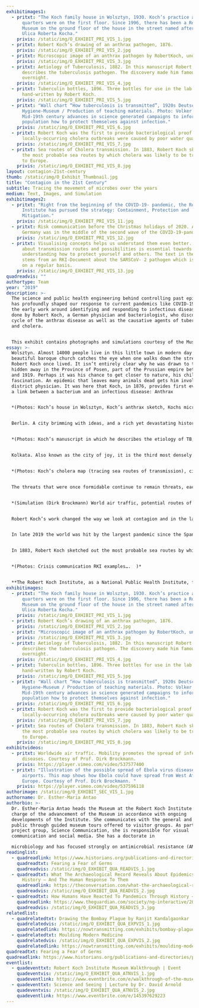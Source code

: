 ```yaml
---
exhibitimages1:
  - pritxt: "The Koch family house in Wolsztyn, 1930. Koch’s practice and the living
      quarters were on the first floor. Since 1996, there has been a Robert Koch
      Museum on the ground floor of the house in the street named after him:
      Ulica Roberta Kocha."
    privis: /static/img/O_EXHIBIT_PRI_VIS_1.jpg
  - pritxt: Robert Koch’s drawing of an anthrax pathogen, 1876.
    privis: /static/img/O_EXHIBIT_PRI_VIS_2.jpg
  - pritxt: Microscopic image of an anthrax pathogen by RobertKoch, undated.
    privis: /static/img/O_EXHIBIT_PRI_VIS_3.jpg
  - pritxt: Aetiology of Tuberculosis, 1882. In this manuscript Robert Koch first
      describes the tuberculosis pathogen. The discovery made him famous
      overnight.
    privis: /static/img/O_EXHIBIT_PRI_VIS_4.jpg
  - pritxt: Tuberculin bottles, 1896. Three bottles for use in the lab with labels
      hand-written by Robert Koch.
    privis: /static/img/O_EXHIBIT_PRI_VIS_5.jpg
  - pritxt: "Wall chart “How tuberculosis is transmitted”, 1920s Deutsches
      Hygiene-Museum / Production of teaching materials. Photo: Volker Kreidler.
      Mid-19th century advances in science generated campaigns to inform the
      population how to protect themselves against infection."
    privis: /static/img/O_EXHIBIT_PRI_VIS_6.jpg
  - pritxt: Robert Koch was the first to provide bacteriological proof that
      locally-occurring cholera outbreaks were caused by poor water quality.
    privis: /static/img/O_EXHIBIT_PRI_VIS_7.jpg
  - pritxt: Sea routes of Cholera transmission. In 1883, Robert Koch sketched out
      the most probable sea routes by which cholera was likely to be transmitted
      to Europe.
    privis: /static/img/O_EXHIBIT_PRI_VIS_8.jpg
layout: contagion-21st-century
thumb: /static/img/O_Exhibit_Thumbnail.jpg
title: "Contagion in the 21st Century"
subtitle: Tracing the movement of microbes over the years
medium: Text, Images, and Simulation
exhibitimages2:
  - pritxt: "Right from the beginning of the COVID-19- pandemic, the Robert Koch
      Institute has pursued the strategy: Containment, Protection and
      Mitigation."
    privis: /static/img/O_EXHIBIT_PRI_VIS_11.jpg
  - pritxt: Risk communication before the Christmas holidays of 2020. At the time
      Germany was in the middle of the second wave of the COVID-19-pandemic.
    privis: /static/img/O_EXHIBIT_PRI_VIS_12.jpg
  - pritxt: Visualising concepts helps us understand them even better. Communication
      about transmission routes and possibilities is essential towards
      understanding how to protect yourself and others. The text in the photo
      stems from an RKI-Document about the SARSCoV- 2 pathogen which is updated
      on a regular basis.
    privis: /static/img/O_EXHIBIT_PRI_VIS_13.jpg
quadreadvis: ""
authortype: Team
year: "2019"
description: >-
  The science and public health engineering behind controlling past epidemics
  has profoundly shaped our response to current pandemics like COVID-19. Much of
  the early work around identifying and responding to infectious diseases was
  done by Robert Koch, a German physician and bacteriologist, who discovered the
  cycle of the anthrax disease as well as the causative agents of tuberculosis
  and cholera. 


  This exhibit contains photographs and simulations courtesy of the Museum at the Robert Koch Institute. It takes us through the various places around the world where Robert Koch made his pioneering discoveries, and provokes us to reflect on how our responses to infectious diseases continue to evolve through time. 
essay: >-
  Wolsztyn. Almost 14000 people live in this little town in modern day Poland. A
  beautiful baroque church catches the eye when one walks down the street, where
  Robert Koch once lived. It isn’t entirely clear why he was drawn to this town
  hidden away in the Province of Posen, part of the Prussian empire between 1848
  and 1919. Perhaps it was his chance to get closer to nature, his childhood
  fascination. An epidemic that leaves many animals dead gets him involved as
  district physician. It was here that Koch, in 1876, provides first evidence of
  a link between a bacterium and an infectious disease: Anthrax


  *(Photos: Koch’s house in Wolsztyn, Koch’s anthrax sketch, Kochs microscopic anthrax  image)* 


  Berlin. A city brimming with ideas, and a rich yet devastating history – it is now the second most populous city in Europe, with almost 3.8 million inhabitants. People from all walks of life, live and work here. The once distinctive sound of trotting on cobblestone streets has now been replaced with modern day engines. Despite several stately buildings being destroyed during the II World War, many still dominate the skyline, including the structures of the historic Royal Prussian Institute for Infectious Diseases. It was established as a research institute for Robert Koch owing to his enormous efforts and success in them identification of the causative agent of a disease, which in 1882 killed one in seven people: Tuberculosis.


  *(Photos: Koch’s manuscript in which he describes the etiology of TB, Tuberculin bottles  from Koch, Risk communication – spread of TB)* 


  Kolkata. Also known as the city of joy, it is the third most densely inhabited metropolitan city in India, with a suburban population of over 14 million. Under the British Raj, Kolkata becomes the capital of British-held territories in India for over a century, with the Port of Kolkata being the oldest operating port in India. A walk through the city at noon leaves you seeking refuge in one of its beautiful old structures, like the Victoria Memorial, which stands proudly amidst luscious gardens. In 1883, an epidemic which spreads like fire, plagues Kolkata’s inhabitants and prompts Robert Koch to travel from Egypt to India to investigate: Cholera


  *(Photos: Koch’s cholera map (tracing sea routes of transmission), city map of Kolkata  during Koch’s time)* 


  The threats that were once formidable continue to remain threats, each in their own measure. We now live in a global world. Increased urbanization has led to megacities, and international mobility is on a scale never seen before. A journey that took Robert Koch a  few weeks to complete now takes us a few hours. Even back in 1883, Robert Koch sketched out the most probable sea routes by which cholera, then thought of as a disease of the poor, was likely to find its way to the heart of Europe. Today scientists at the Robert Koch-Institute simulate the potential routes of deadly viruses via air traffic worldwide.


  *(Simulation (Dirk Brockmann) World air traffic, potential routes of deadly viruses)*


  Robert Koch’s work changed the way we look at contagion and in the last century we have found ways to fight infectious diseases. But what if diseases like anthrax, tuberculosis and cholera are not the biggest threats to our existence anymore?


  In late 2019 the world was hit by the largest pandemic since the Spanish flu of 1918. COVID-19 has resulted in more than a 100 million cases and cost over 2.5 million lives worldwide. Evidence-based science and vaccination remain the most effective ways of preventing and treating infection. So how worried should we really be, when we start to see the cracks in these concrete structures now holding the world of infectious medicine together? What should we do when we find that the rate at which these cracks get bigger surpasses our ability to fix them? Today, many have lost faith in science, and evidence-based knowledge Robert Koch was the first to provide bacteriological proof that locally-occurring cholera outbreaks were caused by poor water quality.


  In 1883, Robert Koch sketched out the most probable sea routes by which cholera was likely to be transmitted to Europe. It appears less likely to be accepted than fake news and rumours which often feed on our inner fears and emotions. Have we gone against our most powerful allies in the battle against infectious disease and is this contagion of disbelief spreading faster than a deadly virus?


  *(Photos: Crisis communication RKI examples….  )*


  **The Robert Koch Institute, as a National Public Health Institute, faces many new challenges but remains a pillar of knowledge, evidence-based research,  communication and surveillance of public health. We connect with international  players in a quest to find solutions for global health problems.**
exhibitimages:
  - pritxt: "The Koch family house in Wolsztyn, 1930. Koch’s practice and the living
      quarters were on the first floor. Since 1996, there has been a Robert Koch
      Museum on the ground floor of the house in the street named after him:
      Ulica Roberta Kocha."
    privis: /static/img/O_EXHIBIT_PRI_VIS_1.jpg
  - pritxt: Robert Koch’s drawing of an anthrax pathogen, 1876.
    privis: /static/img/O_EXHIBIT_PRI_VIS_2.jpg
  - pritxt: "Microscopic image of an anthrax pathogen by RobertKoch, undated. "
    privis: /static/img/O_EXHIBIT_PRI_VIS_3.jpg
  - pritxt: Aetiology of Tuberculosis, 1882. In this manuscript Robert Koch first
      describes the tuberculosis pathogen. The discovery made him famous
      overnight.
    privis: /static/img/O_EXHIBIT_PRI_VIS_4.jpg
  - pritxt: Tuberculin bottles, 1896. Three bottles for use in the lab with labels
      hand-written by Robert Koch.
    privis: /static/img/O_EXHIBIT_PRI_VIS_5.jpg
  - pritxt: "Wall chart “How tuberculosis is transmitted”, 1920s Deutsches
      Hygiene-Museum / Production of teaching materials. Photo: Volker Kreidler.
      Mid-19th century advances in science generated campaigns to inform the
      population how to protect themselves against infection."
    privis: /static/img/O_EXHIBIT_PRI_VIS_6.jpg
  - pritxt: Robert Koch was the first to provide bacteriological proof that
      locally-occurring cholera outbreaks were caused by poor water quality.
    privis: /static/img/O_EXHIBIT_PRI_VIS_7.jpg
  - pritxt: Sea routes of Cholera transmission. In 1883, Robert Koch sketched out
      the most probable sea routes by which cholera was likely to be transmitted
      to Europe.
    privis: /static/img/O_EXHIBIT_PRI_VIS_8.jpg
exhibitvideos:
  - pritxt: Worldwide air traffic. Mobility promotes the spread of infectious
      diseases. Courtesy of Prof. Dirk Brockmann.
    privis: https://player.vimeo.com/video/537577400
  - pritxt: "Illustration of the possible spread of Ebola virus disease through
      airports. This map shows how Ebola could have spread from West Africa to
      Europe. Courtesy of Prof. Dirk Brockmann. "
    privis: https://player.vimeo.com/video/537596118
authorimage: /static/img/O_EXHIBIT_SEC_VIS_1.jpg
authorname: Dr. Esther-Maria Antao
authorbio: >-
  Dr. Esther-Maria Antao heads the Museum at the Robert Koch Institute and is in
  charge of the advancement of the Museum in accordance with ongoing
  developments of the Institute. She communicates with the general and expert
  public through guided museum tours offered to visitor groups. As part of the
  project group, Science Communication, she is responsible for visual
  communication and social media. She has a doctorate in

  microbiology and has focused strongly on antimicrobial resistance (AMR) communication in the recent past. She currently focuses on COVID-19 communication and will go back to focusing on AMR communication when the pandemic is over.
readinglist:
  - quadreadlink: https://www.historians.org/publications-and-directories/perspectives-on-history/october-2020/fearing-a-fear-of-germs-how-did-the-surgical-mask-transform-from-a-sign-of-bigotry-to-a-sign-of-care
    quadreadtxt: Fearing a Fear of Germs
    quadreadvis: /static/img/O_EXHIBIT_QUA_READVIS_1.jpg
  - quadreadtxt: What The Archaeological Record Reveals About Epidemics Throughout
      History – And The Human Response To Them
    quadreadlink: https://theconversation.com/what-the-archaeological-record-reveals-about-epidemics-throughout-history-and-the-human-response-to-them-138408
    quadreadvis: /static/img/O_EXHIBIT_QUA_READVIS_2.jpg
  - quadreadtxt: How Humans Have Reacted To Pandemics Through History – A Visual Guide
    quadreadlink: https://www.theguardian.com/society/ng-interactive/2020/apr/29/how-humans-have-reacted-to-pandemics-through-history-a-visual-guide
    quadreadvis: /static/img/O_EXHIBIT_QUA_READVIS_3.jpg
relatedlist:
  - quadrelatedtxt: Drawing the Bombay Plague by Ranjit Kandalgaonkar
    quadrelatedvis: /static/img/O_EXHIBIT_QUA_EXPVIS_1.jpg
    quadrelatedlink: https://nowtransmitting.com/exhibits/bombay-plague/
  - quadrelatedtxt: Moulding Modern Medicine
    quadrelatedvis: /static/img/O_EXHIBIT_QUA_EXPVIS_2.jpg
    quadrelatedlink: https://nowtransmitting.com/exhibits/moulding-modern-medicine/
quadreadtxt: Fearing a Fear of Germs
quadreadlink: https://www.historians.org/publications-and-directories/perspectives-on-history/october-2020/fearing-a-fear-of-germs-how-did-the-surgical-mask-transform-from-a-sign-of-bigotry-to-a-sign-of-care
eventlist:
  - quadeventtxt: Robert Koch Institute Museum Walkthrough | Event
    quadeventvis: /static/img/O_EXHIBIT_QUA_ATNVIS_1.jpg
    quadeventlink: https://www.eventbrite.com/e/walkthrough-of-the-museum-at-robert-koch-institute-event-registration-148309895891
  - quadeventtxt: Science and Seeing | Lecture by Dr. David Arnold
    quadeventvis: /static/img/O_EXHIBIT_QUA_ATNVIS_2.jpg
    quadeventlink: https://www.eventbrite.com/e/145397629223
---
```

